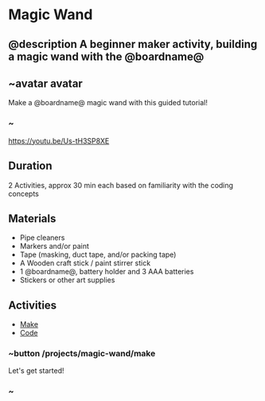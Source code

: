 # Magic Wand

## @description A beginner maker activity, building a magic wand with the @boardname@  

## ~avatar avatar

Make a @boardname@ magic wand with this guided tutorial!

### ~

https://youtu.be/Us-tH3SP8XE

## Duration

2 Activities, approx 30 min each based on familiarity with the coding concepts

## Materials

* Pipe cleaners
* Markers and/or paint
* Tape (masking, duct tape, and/or packing tape)
* A Wooden craft stick / paint stirrer stick
* 1 @boardname@, battery holder and 3 AAA batteries
* Stickers or other art supplies

## Activities

* [Make](/projects/magic-wand/make)  
* [Code](/projects/magic-wand/code)  

### ~button /projects/magic-wand/make

Let's get started!

### ~

